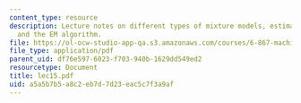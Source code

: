 ```yaml
---
content_type: resource
description: Lecture notes on different types of mixture models, estimating mixtures,
  and the EM algorithm.
file: https://ol-ocw-studio-app-qa.s3.amazonaws.com/courses/6-867-machine-learning-fall-2006/a5a5b7b5a8c2eb7d7d23eac5c7f3a9af_lec15.pdf
file_type: application/pdf
parent_uid: df76e597-6023-f703-940b-1629dd549ed2
resourcetype: Document
title: lec15.pdf
uid: a5a5b7b5-a8c2-eb7d-7d23-eac5c7f3a9af
---
```

